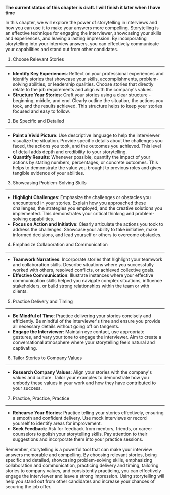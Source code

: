 **The current status of this chapter is draft. I will finish it later when I have time**

In this chapter, we will explore the power of storytelling in interviews and how you can use it to make your answers more compelling. Storytelling is an effective technique for engaging the interviewer, showcasing your skills and experiences, and leaving a lasting impression. By incorporating storytelling into your interview answers, you can effectively communicate your capabilities and stand out from other candidates.

1. Choose Relevant Stories
--------------------------

* **Identify Key Experiences**: Reflect on your professional experiences and identify stories that showcase your skills, accomplishments, problem-solving abilities, or leadership qualities. Choose stories that directly relate to the job requirements and align with the company's values.
* **Structure Your Stories**: Craft your stories using a clear structure - beginning, middle, and end. Clearly outline the situation, the actions you took, and the results achieved. This structure helps to keep your stories focused and easy to follow.

2. Be Specific and Detailed
---------------------------

* **Paint a Vivid Picture**: Use descriptive language to help the interviewer visualize the situation. Provide specific details about the challenges you faced, the actions you took, and the outcomes you achieved. This level of detail adds depth and credibility to your storytelling.
* **Quantify Results**: Whenever possible, quantify the impact of your actions by stating numbers, percentages, or concrete outcomes. This helps to demonstrate the value you brought to previous roles and gives tangible evidence of your abilities.

3. Showcasing Problem-Solving Skills
------------------------------------

* **Highlight Challenges**: Emphasize the challenges or obstacles you encountered in your stories. Explain how you approached these challenges, the strategies you employed, and the creative solutions you implemented. This demonstrates your critical thinking and problem-solving capabilities.
* **Focus on Action and Initiative**: Clearly articulate the actions you took to address the challenges. Showcase your ability to take initiative, make informed decisions, and lead yourself or others to overcome obstacles.

4. Emphasize Collaboration and Communication
--------------------------------------------

* **Teamwork Narratives**: Incorporate stories that highlight your teamwork and collaboration skills. Describe situations where you successfully worked with others, resolved conflicts, or achieved collective goals.
* **Effective Communication**: Illustrate instances where your effective communication skills helped you navigate complex situations, influence stakeholders, or build strong relationships within the team or with clients.

5. Practice Delivery and Timing
-------------------------------

* **Be Mindful of Time**: Practice delivering your stories concisely and efficiently. Be mindful of the interviewer's time and ensure you provide all necessary details without going off on tangents.
* **Engage the Interviewer**: Maintain eye contact, use appropriate gestures, and vary your tone to engage the interviewer. Aim to create a conversational atmosphere where your storytelling feels natural and captivating.

6. Tailor Stories to Company Values
-----------------------------------

* **Research Company Values**: Align your stories with the company's values and culture. Tailor your examples to demonstrate how you embody these values in your work and how they have contributed to your success.

7. Practice, Practice, Practice
-------------------------------

* **Rehearse Your Stories**: Practice telling your stories effectively, ensuring a smooth and confident delivery. Use mock interviews or record yourself to identify areas for improvement.
* **Seek Feedback**: Ask for feedback from mentors, friends, or career counselors to polish your storytelling skills. Pay attention to their suggestions and incorporate them into your practice sessions.

Remember, storytelling is a powerful tool that can make your interview answers memorable and compelling. By choosing relevant stories, being specific and detailed, showcasing problem-solving skills, emphasizing collaboration and communication, practicing delivery and timing, tailoring stories to company values, and consistently practicing, you can effectively engage the interviewer and leave a strong impression. Using storytelling will help you stand out from other candidates and increase your chances of securing the job offer.
